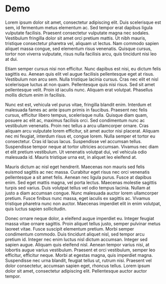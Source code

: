 # Demo


  Lorem ipsum dolor sit amet, consectetur adipiscing elit. Duis scelerisque est sem, id fermentum metus elementum ac. Sed tempor erat dapibus ligula vulputate facilisis. 
Praesent consectetur vulputate magna nec sodales. Vestibulum fringilla dolor sit amet orci pretium mattis. Ut nibh mauris, tristique consectetur pharetra vel, aliquam 
ut lectus. Nam commodo sapien aliquet massa congue, sed elementum risus venenatis. Quisque cursus, tortor non viverra vulputate, risus nulla facilisis arcu, quis 
tincidunt nisi leo at dui.

  Etiam semper cursus nisi non efficitur. Nunc dapibus est nisi, eu dictum felis sagittis eu. Aenean quis elit vel augue facilisis pellentesque eget at risus. Vestibulum non 
arcu sem. Nulla tristique lacinia cursus. Cras nec elit et nisl scelerisque luctus at non quam. Pellentesque quis nisi risus. Sed sit amet pellentesque velit. Proin id 
iaculis nunc. Aliquam erat volutpat. Phasellus mollis dictum enim in facilisis.

  Nunc est est, vehicula vel purus vitae, fringilla blandit enim. Interdum et malesuada fames ac ante ipsum primis in faucibus. Praesent nec felis cursus, efficitur libero 
tempus, scelerisque nulla. Quisque diam quam, posuere ac elit ac, maximus facilisis orci. Sed condimentum nunc ac vestibulum venenatis. Proin nec tellus a arcu ullamcorper
ornare. Cras aliquam arcu vulputate lorem efficitur, sit amet auctor nisi placerat. Aliquam nec mi feugiat, interdum risus et, congue lorem. Nulla semper et tortor eu 
consectetur. Cras id lacus lacus. Suspendisse vel accumsan tellus. Suspendisse tempor neque at tortor ultricies accumsan. Vivamus nec diam et elit pretium vestibulum. Ut 
venenatis volutpat dui, vel vehicula odio malesuada id. Mauris tristique urna est, in aliquet leo eleifend at.

  Mauris dictum ac nisl eget hendrerit. Maecenas non mauris sed felis euismod sagittis ac nec massa. Curabitur eget risus nec orci venenatis pellentesque a sit amet felis. 
Aenean nec ligula purus. Fusce at dapibus enim. Sed eget mattis magna, vel porta lectus. Maecenas molestie sagittis turpis sed varius. Duis volutpat tellus vel odio tempus 
lacinia. Nullam at justo a diam accumsan congue. Nunc malesuada auctor lorem ullamcorper pretium. Fusce finibus nunc massa, eget iaculis ex sagittis ac. Vivamus tristique 
pharetra nunc non auctor. Maecenas imperdiet elit in enim volutpat, quis luctus sapien sollicitudin.

  Donec ornare neque dolor, a eleifend augue imperdiet eu. Integer feugiat massa vitae ornare sagittis. Proin aliquet tellus justo, semper pulvinar metus laoreet vitae. Fusce 
suscipit elementum pretium. Morbi semper condimentum commodo. Duis tincidunt aliquet nisl, sed tempor arcu pretium id. Integer nec enim luctus nisl dictum accumsan. Integer 
sed sapien augue. Aliquam quis eleifend nisl. Aenean tempor varius nisi, at lobortis augue varius vestibulum. Praesent et orci vestibulum, semper leo efficitur, efficitur 
neque. Morbi at egestas magna, quis imperdiet magna. Suspendisse nec urna blandit, feugiat tellus ut, rutrum nisi. Praesent vel dolor consectetur, accumsan sapien eget, 
rhoncus tellus. Lorem ipsum dolor sit amet, consectetur adipiscing elit. Pellentesque auctor auctor tempor. 
